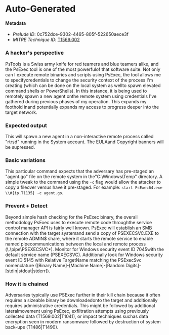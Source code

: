 
# Auto-Generated

#### Metadata

- *Prelude ID*: 0c752dce-9302-4465-805f-522650aece3f
- *MITRE Technique ID*: [T1569.002](https://attack.mitre.org/techniques/T1569/002)

### A hacker's perspective

PsTools is a Swiss army knife for red teamers and blue teamers alike, and the PsExec tool is one of the most powerfulof that software suite. Not only can I execute remote binaries and scripts using PsExec, the tool allows me to specifycredentials to change the security context of the process I'm creating (which can be done on the local system as wellto spawn elevated command shells or PowerShells). In this instance, it is being used to remotely spawn a new agent onthe remote system using credentials I've gathered during previous phases of my operation. This expands my foothold inand potentially expands my access to progress deeper into the target network.

### Expected output

This will spawn a new agent in a non-interactive remote process called "rtrsd" running in the System account. The EULAand Copyright banners will be supressed.

### Basic variations

This particular command expects that the adversary has pre-staged an "agent.go" file on the remote system in the"C:\Windows\Temp" directory. A simple tweak to the command using the `-c` flag would allow the attacker to copy a fileover versus have it pre-staged. For example: `start PsExec64.exe \\#{ip.T1135} -c agent.go`.

### Prevent + Detect

Beyond simple hash checking for the PsExec binary, the overall methodology PsExec uses to execute remote code throughthe service control manager API is fairly well known. PsExec will establish an SMB connection with the target systemand send a copy of PSEXECSVC.EXE to the remote ADMIN$ share, where it starts the remote service to enable named pipecommunications between the local and remote process (\\.\pipe\PSEXECSVC*). Monitor for Windows security event ID 7045with the default service name (PSEXECSVC). Additionally look for Windows security event ID 5145 with Relative TargetName matching the PSExecSvc nomenclature ([Binary Name]-[Machine Name]-[Random Digits]-[stdin|stdout|stderr]).

### How it is chained

Adversaries typically use PSExec further in their kill chain because it often requires a sizeable binary be downloadedonto the target and additionally requires administrative credentials. This might be followed by additional lateralmovement using PsExec, exfiltration attempts using previously collected data (T1569.002|T1041), or impact techniques suchas data encryption seen in modern ransomware followed by destruction of system back-ups (T1486|T1490).
